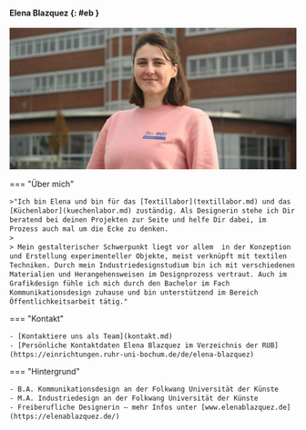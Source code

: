 #### Elena Blazquez {: #eb }

![Foto Elena Blazquez](medien/eb.jpg)

=== "Über mich"
	
	>"Ich bin Elena und bin für das [Textillabor](textillabor.md) und das [Küchenlabor](kuechenlabor.md) zuständig. Als Designerin stehe ich Dir beratend bei deinen Projekten zur Seite und helfe Dir dabei, im Prozess auch mal um die Ecke zu denken. 
	> 
	> Mein gestalterischer Schwerpunkt liegt vor allem  in der Konzeption und Erstellung experimenteller Objekte, meist verknüpft mit textilen Techniken. Durch mein Industriedesignstudium bin ich mit verschiedenen Materialien und Herangehensweisen im Designprozess vertraut. Auch im Grafikdesign fühle ich mich durch den Bachelor im Fach Kommunikationsdesign zuhause und bin unterstützend im Bereich Öffentlichkeitsarbeit tätig."

=== "Kontakt"

	- [Kontaktiere uns als Team](kontakt.md)
	- [Persönliche Kontaktdaten Elena Blazquez im Verzeichnis der RUB](https://einrichtungen.ruhr-uni-bochum.de/de/elena-blazquez)

=== "Hintergrund"

	- B.A. Kommunikationsdesign an der Folkwang Universität der Künste
	- M.A. Industriedesign an der Folkwang Universität der Künste
	- Freiberufliche Designerin – mehr Infos unter [www.elenablazquez.de](https://elenablazquez.de/)

